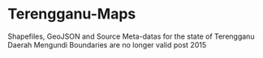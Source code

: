 # Terengganu-Maps
Shapefiles, GeoJSON and Source Meta-datas for the state of Terengganu
Daerah Mengundi Boundaries are no longer valid post 2015

